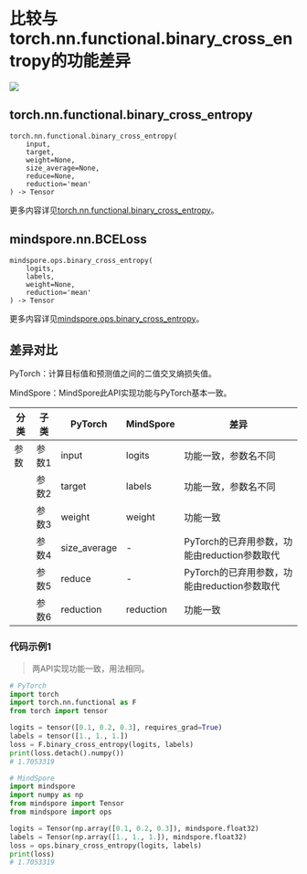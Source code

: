 # 比较与torch.nn.functional.binary_cross_entropy的功能差异

<a href="https://gitee.com/mindspore/docs/blob/r2.0/docs/mindspore/source_zh_cn/note/api_mapping/pytorch_diff/binary_cross_entropy.md" target="_blank"><img src="https://mindspore-website.obs.cn-north-4.myhuaweicloud.com/website-images/r2.0/resource/_static/logo_source.png"></a>

## torch.nn.functional.binary_cross_entropy

```text
torch.nn.functional.binary_cross_entropy(
    input,
    target,
    weight=None,
    size_average=None,
    reduce=None,
    reduction='mean'
) -> Tensor
```

更多内容详见[torch.nn.functional.binary_cross_entropy](https://pytorch.org/docs/1.8.1/nn.functional.html#torch.nn.functional.binary_cross_entropy)。

## mindspore.nn.BCELoss

```text
mindspore.ops.binary_cross_entropy(
    logits,
    labels,
    weight=None,
    reduction='mean'
) -> Tensor
```

更多内容详见[mindspore.ops.binary_cross_entropy](https://mindspore.cn/docs/zh-CN/r2.0/api_python/ops/mindspore.ops.binary_cross_entropy.html)。

## 差异对比

PyTorch：计算目标值和预测值之间的二值交叉熵损失值。

MindSpore：MindSpore此API实现功能与PyTorch基本一致。

| 分类 | 子类  | PyTorch   | MindSpore | 差异                                                         |
| ---- | ----- | --------- | --------- | ------------------------------------------------------------ |
| 参数 | 参数1 | input     | logits    | 功能一致，参数名不同                                         |
|      | 参数2 | target    | labels    | 功能一致，参数名不同                                         |
|      | 参数3 | weight    | weight    | 功能一致                                                       |
|      | 参数4 | size_average    | -    | PyTorch的已弃用参数，功能由reduction参数取代          |
|      | 参数5 | reduce    | -    | PyTorch的已弃用参数，功能由reduction参数取代                 |
|      | 参数6 | reduction | reduction | 功能一致                                   |

### 代码示例1

> 两API实现功能一致，用法相同。

```python
# PyTorch
import torch
import torch.nn.functional as F
from torch import tensor

logits = tensor([0.1, 0.2, 0.3], requires_grad=True)
labels = tensor([1., 1., 1.])
loss = F.binary_cross_entropy(logits, labels)
print(loss.detach().numpy())
# 1.7053319

# MindSpore
import mindspore
import numpy as np
from mindspore import Tensor
from mindspore import ops

logits = Tensor(np.array([0.1, 0.2, 0.3]), mindspore.float32)
labels = Tensor(np.array([1., 1., 1.]), mindspore.float32)
loss = ops.binary_cross_entropy(logits, labels)
print(loss)
# 1.7053319
```

